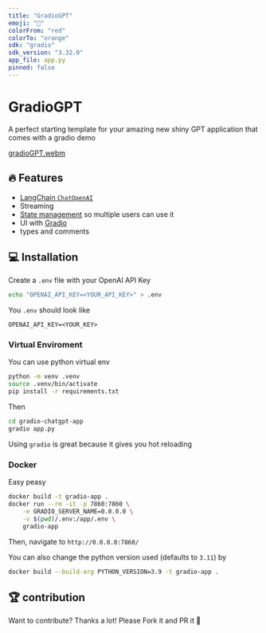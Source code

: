 ```yaml
---
title: "GradioGPT"
emoji: "🚀"
colorFrom: "red"
colorTo: "orange"
sdk: "gradio"
sdk_version: "3.32.0"
app_file: app.py
pinned: false
---
```


# GradioGPT
A perfect starting template for your amazing new shiny GPT application that comes with a gradio demo

[gradioGPT.webm](https://github.com/FrancescoSaverioZuppichini/gradioGPT/assets/15908060/f5a23581-88bf-4129-9d28-a47beeae1bdf)


## 🔥 Features

- [LangChain `ChatOpenAI`](https://python.langchain.com/en/latest/modules/models/chat/integrations/openai.html)
- Streaming
- [State management](https://gradio.app/state-in-blocks/) so multiple users can use it
- UI with [Gradio](https://gradio.app/)
- types and comments

## 💻 Installation

Create a `.env` file with your OpenAI API Key

```bash
echo "OPENAI_API_KEY=<YOUR_API_KEY>" > .env
```

You `.env` should look like

```
OPENAI_API_KEY=<YOUR_KEY>
```

### Virtual Enviroment

You can use python virtual env

```bash
python -m venv .venv
source .venv/bin/activate
pip install -r requirements.txt
``` 

Then

```bash
cd gradio-chatgpt-app
gradio app.py
```

Using `gradio` is great because it gives you hot reloading

### Docker 

Easy peasy

```bash
docker build -t gradio-app .
docker run --rm -it -p 7860:7860 \
    -e GRADIO_SERVER_NAME=0.0.0.0 \
    -v $(pwd)/.env:/app/.env \
    gradio-app
```

Then, navigate to `http://0.0.0.0:7860/`

You can also change the python version used (defaults to `3.11`) by

```bash
docker build --build-arg PYTHON_VERSION=3.9 -t gradio-app .
```

## 🏆 contribution

Want to contribute? Thanks a lot! Please Fork it and PR it 🙏
